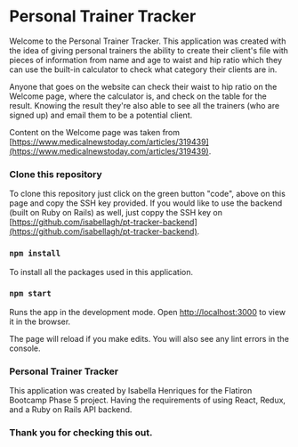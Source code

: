 # Personal Trainer Tracker

Welcome to the Personal Trainer Tracker. This application was created with the idea of giving personal trainers the ability to create their client's file with pieces of information from name and age to waist and hip ratio which they can use the built-in calculator to check what category their clients are in.

Anyone that goes on the website can check their waist to hip ratio on the Welcome page, where the calculator is, and check on the table for the result. Knowing the result they're also able to see all the trainers (who are signed up) and email them to be a potential client.

Content on the Welcome page was taken from [https://www.medicalnewstoday.com/articles/319439](https://www.medicalnewstoday.com/articles/319439).
### Clone this repository

To clone this repository just click on the green button "code", above on this page and copy the SSH key provided. If you would like to use the backend (built on Ruby on Rails) as well, just coppy the SSH key on [https://github.com/isabellagh/pt-tracker-backend](https://github.com/isabellagh/pt-tracker-backend).

### `npm install`

To install all the packages used in this application.

### `npm start`

Runs the app in the development mode.
Open [http://localhost:3000](http://localhost:3000) to view it in the browser.

The page will reload if you make edits.
You will also see any lint errors in the console.


### Personal Trainer Tracker

This application was created by Isabella Henriques for the Flatiron Bootcamp Phase 5 project. Having the requirements of using React, Redux, and a Ruby on Rails API backend.

### Thank you for checking this out.